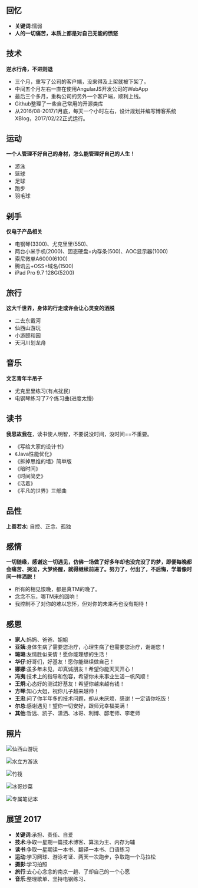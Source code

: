 ## 回忆
- **关键词**:懦弱
- **人的一切痛苦，本质上都是对自己无能的愤怒**

## 技术

**逆水行舟，不进则退**

- 三个月，重写了公司的客户端，没来得及上架就被下架了。
- 中间五个月左右一直在使用AngularJS开发公司的WebApp
- 最后三个多月，重构公司的另外一个客户端，顺利上线。
- Github整理了一些自己常用的开源类库
- 从2016/08-2017/1月底，每天一个小时左右，设计规划并编写博客系统XBlog，2017/02/22正式运行。

## 运动

**一个人管理不好自己的身材，怎么能管理好自己的人生！**

- 游泳
- 篮球
- 足球
- 跑步
- 羽毛球

## 剁手

**仅电子产品相关**

- 电钢琴(3300)、尤克里里(550)、
- 两台小米手机(2000)、固态硬盘+内存条(500)、AOC显示器(1000)
- 索尼微单A6000(6100)
- 腾讯云+OSS+域名(1500)
- iPad Pro 9.7 128G(5200)

## 旅行

**这大千世界，身体的行走或许会让心灵变的洒脱**

- 二去东戴河
- 仙西山游玩
- 小游颐和园
- 天河川划龙舟

## 音乐

**文艺青年半吊子**

- 尤克里里练习(有点扰民)
- 电钢琴练习了7个练习曲(进度太慢)

## 读书

**我思故我在**，读书使人明智，不要说没时间，没时间==不重要。

- 《写给大家的设计书》
- 《Java性能优化》
- 《拆掉思维的墙》简单版
- 《暗时间》
- 《时间简史》
- 《活着》
- 《平凡的世界》三部曲

## 品性

**上善若水**: 自控、正念、孤独

## 感情

**一切随缘，感谢这一切遇见，仿佛一场做了好多年却也没完没了的梦，即便每晚都会痛苦、哭泣，大梦终醒，就得继续前进了。努力了，付出了，不后悔，学着像时间一样洒脱！**

- 所有的相见恨晚，都是真TM的晚了。
- 念念不忘，哪TM来的回响！
- 我控制不了对你的难以忘怀，但对你的未来再也没有期待！

## 感恩

- **家人**:妈妈、爸爸、姐姐
- **亚姨**:身体生病了需要您治疗，心理生病了也需要您治疗，谢谢您！
- **璐璐**:友情胜似亲情！愿你能理想的生活！
- **华仔**:好哥们，好基友！愿你能继续做自己！
- **娜娜**:虽多年未见，却真诚朋友！希望你能天天开心！
- **冯夷**:技术上的指导和包容，希望你未来事业生活一帆风顺！
- **王炯**:心态好的测试好基友！希望你越来越有钱！
- **方琴**:知心大姐，祝你儿子越来越帅！
- **王忠**:问了你半年多的技术问题，却从未厌烦，感谢！一定请你吃饭！
- **尔总**:感谢遇见！望你一切安好，跟师兄幸福美满！
- **其他**:哲远、凯子、潇洒、冰哥、利博、邸老师、李老师

## 照片

![仙西山游玩](https://wangyuchao.oss-cn-beijing.aliyuncs.com/blog/life/summary-2016/2016-2.png)

![水立方游泳](https://wangyuchao.oss-cn-beijing.aliyuncs.com/blog/life/summary-2016/2016-3.png)

![竹筏](https://wangyuchao.oss-cn-beijing.aliyuncs.com/blog/life/summary-2016/2016-4.jpg)

![冰哥炒菜](https://wangyuchao.oss-cn-beijing.aliyuncs.com/blog/life/summary-2016/2016-5.jpg)

![专属笔记本](https://wangyuchao.oss-cn-beijing.aliyuncs.com/blog/life/summary-2016/2016-7.jpg)

## 展望 2017

- **关键词**:承担、责任、自爱
- **技术**:争取一星期一篇技术博客、算法为主、内存为辅
- **读书**:争取一星期读一本书、翻译一本书、口语练习
- **运动**:学习网球、游泳考证、两天一次跑步，争取跑一个马拉松
- **摄影**:学习拍照
- **旅行**:去心心念念的南京一趟、了却自己的一个心愿
- **音乐**:整理歌单、坚持电钢练习、